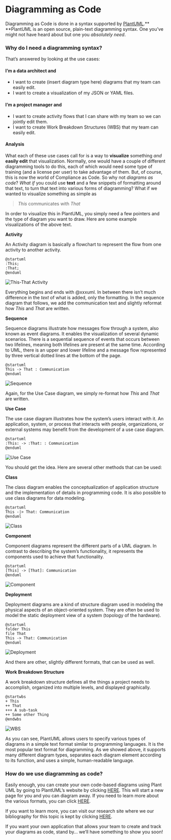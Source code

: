 # Diagramming as Code

Diagramming as Code is done in a syntax supported by [PlantUML](https://plantuml.com).** **PlantUML is an open source, plain-text diagramming syntax. One you’ve might not have heard about but one you _absolutely need_.

### Why do I need a diagramming syntax?

That’s answered by looking at the use cases:

#### I’m a data architect and

* I want to create (insert diagram type here) diagrams that my team can easily edit.
* I want to create a visualization of my JSON or YAML files.

#### I’m a project manager and

* I want to create activity flows that I can share with my team so we can jointly edit them.
* I want to create Work Breakdown Structures (WBS) that my team can easily edit.

#### Analysis

What each of these use cases call for is a way to **visualize** something _and_ **easily edit** that visualization. Normally, one would have a couple of different diagramming tools to do this, each of which would need some type of training (and a license per user) to take advantage of them. But, of course, this is now the world of Compliance as Code. So why not _diagrams as code_? _What if_ you could use **text** and a few snippets of formatting around that text, to turn that text into various forms of diagramming? What if we wanted to visualize something as simple as

> _This_ communicates with _That_

In order to visualize this in PlantUML, you simply need a few pointers and the type of diagram you want to draw. Here are some example visualizations of the above text.

**Activity**

An Activity diagram is basically a flowchart to represent the flow from one activity to another activity.

```
@startuml
:This;
:That;
@enduml
```

![This-That Activity](https://www.complianceascode.net/wp-content/uploads/2021/10/this-that-activity.png)

Everything begins and ends with @xxxuml. In between there isn’t much difference in the _text_ of what is added, only the formatting. In the sequence diagram that follows, we add the communication text and slightly reformat how _This_ and _That_ are written.

**Sequence**

Sequence diagrams illustrate how messages flow through a system, also known as event diagrams. It enables the visualization of several dynamic scenarios. There is a sequential sequence of events that occurs between two lifelines, meaning both lifelines are present at the same time. According to UML, there is an upper and lower lifeline and a message flow represented by three vertical dotted lines at the bottom of the page.

```
@startuml
This -> That : Communication
@enduml
```

![Sequence](https://www.complianceascode.net/wp-content/uploads/2021/10/this-that-sequence.png)

Again, for the Use Case diagram, we simply re-format how _This_ and _That_ are written.

**Use Case**

The use case diagram illustrates how the system’s users interact with it. An application, system, or process that interacts with people, organizations, or external systems may benefit from the development of a use case diagram.

```
@startuml
:This: -> :That: : Communication
@enduml
```

![Use Case](https://www.complianceascode.net/wp-content/uploads/2021/10/this-that-UseCase.png)

You should get the idea. Here are several other methods that can be used:

**Class**

The class diagram enables the conceptualization of application structure and the implementation of details in programming code. It is also possible to use class diagrams for data modeling.

```
@startuml
This -|> That: Communication
@enduml
```

![Class](https://www.complianceascode.net/wp-content/uploads/2021/10/this-that-Class.png)

**Component**

Component diagrams represent the different parts of a UML diagram. In contrast to describing the system’s functionality, it represents the components used to achieve that functionality.

```
@startuml
[This] -> [That]: Communication
@enduml
```

![Component](https://www.complianceascode.net/wp-content/uploads/2021/10/this-that-component.png)

**Deployment**

Deployment diagrams are a kind of structure diagram used in modeling the physical aspects of an object-oriented system. They are often be used to model the static deployment view of a system (topology of the hardware).

```
@startuml
folder This
file That
This -> That: Communication
@enduml
```

![Deployment](https://www.complianceascode.net/wp-content/uploads/2021/10/this-that-deployment.png)



And there are other, slightly different formats, that can be used as well.

**Work Breakdown Structure**

A work breakdown structure defines all the things a project needs to accomplish, organized into multiple levels, and displayed graphically.

```
@startwbs
+ This
++ That
+++ A sub-task
++ Some other Thing
@endwbs
```

![WBS](https://www.complianceascode.net/wp-content/uploads/2021/10/this-that-WBS.png)

As you can see, PlantUML allows users to specify various types of diagrams in a simple text format similar to programming languages. It is the most popular text format for diagramming. As we showed above, it supports many different diagram types, separates each diagram element according to its function, and uses a simple, human-readable language.

### How do we use diagramming as code?

Easily enough, you can create your own code-based diagrams using Plant UML by going to PlantUML’s website by clicking [HERE](https://www.plantuml.com/plantuml/uml/). This will start a new page for you and you can diagram away. If you need to learn more about the various formats, you can click [HERE](https://plantuml.com).

If you want to learn more, you can visit our research site where we our bibliography for this topic is kept by clicking [HERE](https://theucf.info/research/PlantUML).

If you want your own application that allows your team to create and track your diagrams as code, stand by… we’ll have something to show you soon!

